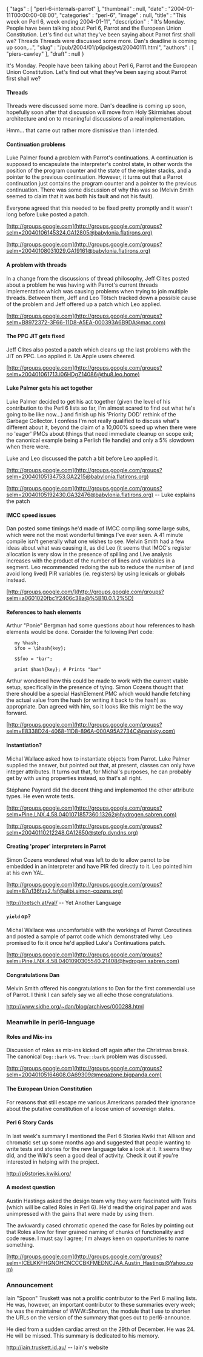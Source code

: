 {
   "tags" : [
      "perl-6-internals-parrot"
   ],
   "thumbnail" : null,
   "date" : "2004-01-11T00:00:00-08:00",
   "categories" : "perl-6",
   "image" : null,
   "title" : "This week on Perl 6, week ending 2004-01-11",
   "description" : " It's Monday. People have been talking about Perl 6, Parrot and the European Union Constitution. Let's find out what they've been saying about Parrot first shall we? Threads Threads were discussed some more. Dan's deadline is coming up soon,...",
   "slug" : "/pub/2004/01/p6pdigest/20040111.html",
   "authors" : [
      "piers-cawley"
   ],
   "draft" : null
}



It's Monday. People have been talking about Perl 6, Parrot and the European Union Constitution. Let's find out what they've been saying about Parrot first shall we?

#### <span id="Threads">Threads</span>

Threads were discussed some more. Dan's deadline is coming up soon, hopefully soon after that discussion will move from Holy Skirmishes about architecture and on to meaningful discussions of a real implementation.

Hmm... that came out rather more dismissive than I intended.

#### <span id="Continuation_problems">Continuation problems</span>

Luke Palmer found a problem with Parrot's continuations. A continuation is supposed to encapsulate the interpreter's control state, in other words the position of the program counter and the state of the register stacks, and a pointer to the previous continuation. However, it turns out that a Parrot continuation just contains the program counter and a pointer to the previous continuation. There was some discussion of why this was so (Melvin Smith seemed to claim that it was both his fault and not his fault).

Everyone agreed that this needed to be fixed pretty promptly and it wasn't long before Luke posted a patch.

[http://groups.google.com](http://groups.google.com/groups?selm=20040106145324.GA12805@babylonia.flatirons.org)

[http://groups.google.com](http://groups.google.com/groups?selm=20040108031029.GA19161@babylonia.flatirons.org)

#### <span id="A_problem_with_threads">A problem with threads</span>

In a change from the discussions of thread philosophy, Jeff Clites posted about a problem he was having with Parrot's current threads implementation which was causing problems when trying to join multiple threads. Between them, Jeff and Leo Tötsch tracked down a possible cause of the problem and Jeff offered up a patch which Leo applied.

[http://groups.google.com](http://groups.google.com/groups?selm=B8972372-3F66-11D8-A5EA-000393A6B9DA@mac.com)

#### <span id="The_PPC_JIT_gets_fixed">The PPC JIT gets fixed</span>

Jeff Clites also posted a patch which cleans up the last problems with the JIT on PPC. Leo applied it. Us Apple users cheered.

[http://groups.google.com](http://groups.google.com/groups?selm=200401061713.i06HDgZ14086@thu8.leo.home)

#### <span id="Luke_Palmer_gets_his_act_together">Luke Palmer gets his act together</span>

Luke Palmer decided to get his act together (given the level of his contribution to the Perl 6 lists so far, I'm almost scared to find out what he's going to be like now...) and finish up his 'Priority DOD' rethink of the Garbage Collector. I confess I'm not really qualified to discuss what's different about it, beyond the claim of a 10,000% speed up when there were no 'eager' PMCs about (things that need immediate cleanup on scope exit; the canonical example being a Perlish file handle) and only a 5% slowdown when there were.

Luke and Leo discussed the patch a bit before Leo applied it.

[http://groups.google.com](http://groups.google.com/groups?selm=20040105134753.GA2215@babylonia.flatirons.org)

[http://groups.google.com](http://groups.google.com/groups?selm=20040105192430.GA32476@babylonia.flatirons.org) -- Luke explains the patch

#### <span id="IMCC_speed_issues">IMCC speed issues</span>

Dan posted some timings he'd made of IMCC compiling some large subs, which were not the most wonderful timings I've ever seen. A 41 minute compile isn't generally what one wishes to see. Melvin Smith had a few ideas about what was causing it, as did Leo (it seems that IMCC's register allocation is very slow in the presence of spilling and Live analysis increases with the product of the number of lines and variables in a segment. Leo recommended redoing the sub to reduce the number of (and avoid long lived) PIR variables (ie. registers) by using lexicals or globals instead.

[http://groups.google.com/](http://groups.google.com/groups?selm=a0601020fbc1f2406c38a@%5B10.0.1.2%5D)

#### <span id="References_to_hash_elements">References to hash elements</span>

Arthur "Ponie" Bergman had some questions about how references to hash elements would be done. Consider the following Perl code:

```
   my %hash;
   $foo = \$hash{key};

   $$foo = "bar";

   print $hash{key}; # Prints "bar"
```

Arthur wondered how this could be made to work with the current vtable setup, specifically in the presence of tying. Simon Cozens thought that there should be a special HashElement PMC which would handle fetching the actual value from the hash (or writing it back to the hash) as appropriate. Dan agreed with him, so it looks like this might be the way forward.

[http://groups.google.com](http://groups.google.com/groups?selm=E8338D24-4068-11D8-896A-000A95A2734C@nanisky.com)

#### <span id="Instantiation?">Instantiation?</span>

Michal Wallace asked how to instantiate objects from Parrot. Luke Palmer supplied the answer, but pointed out that, at present, classes can only have integer attributes. It turns out that, for Michal's purposes, he can probably get by with using properties instead, so that's all right.

Stéphane Payrard did the decent thing and implemented the other attribute types. He even wrote tests.

[http://groups.google.com](http://groups.google.com/groups?selm=Pine.LNX.4.58.0401071857360.13262@hydrogen.sabren.com)

[http://groups.google.com](http://groups.google.com/groups?selm=20040110212248.GA12650@stefp.dyndns.org)

#### <span id="Creating_'proper'_interpreters_in_Parrot">Creating 'proper' interpreters in Parrot</span>

Simon Cozens wondered what was left to do to allow parrot to be embedded in an interpreter and have PIR fed directly to it. Leo pointed him at his own YAL.

[http://groups.google.com](http://groups.google.com/groups?selm=87u136fzs2.fsf@alibi.simon-cozens.org)

<http://toetsch.at/yal/> -- Yet Another Language

#### <span id="yield_op?">`yield` op?</span>

Michal Wallace was uncomfortable with the workings of Parrot Coroutines and posted a sample of parrot code which demonstrated why. Leo promised to fix it once he'd applied Luke's Continuations patch.

[http://groups.google.com](http://groups.google.com/groups?selm=Pine.LNX.4.58.0401090305540.21408@hydrogen.sabren.com)

#### <span id="Congratulations_Dan">Congratulations Dan</span>

Melvin Smith offered his congratulations to Dan for the first commercial use of Parrot. I think I can safely say we all echo those congratulations.

<http://www.sidhe.org/~dan/blog/archives/000288.html>

### <span id="Meanwhile_in_perl6-language">Meanwhile in perl6-language</span>

#### <span id="Roles_and_Mix-ins">Roles and Mix-ins</span>

Discussion of roles as mix-ins kicked off again after the Christmas break. The canonical `Dog::bark` vs. `Tree::bark` problem was discussed.

[http://groups.google.com](http://groups.google.com/groups?selm=20040105164608.GA69309@megazone.bigpanda.com)

#### <span id="The_European_Union_Constitution">The European Union Constitution</span>

For reasons that still escape me various Americans paraded their ignorance about the putative constitution of a loose union of sovereign states.

#### <span id="Perl_6_Story_Cards">Perl 6 Story Cards</span>

In last week's summary I mentioned the Perl 6 Stories Kwiki that Allison and chromatic set up some months ago and suggested that people wanting to write tests and stories for the new language take a look at it. It seems they did, and the Wiki's seen a good deal of activity. Check it out if you're interested in helping with the project.

<http://p6stories.kwiki.org/>

#### <span id="A_modest_question">A modest question</span>

Austin Hastings asked the design team why they were fascinated with Traits (which will be called Roles in Perl 6). He'd read the original paper and was unimpressed with the gains that were made by using them.

The awkwardly cased chromatic opened the case for Roles by pointing out that Roles allow for finer grained naming of chunks of functionality and code reuse. I must say I agree; I'm always keen on opportunities to name something.

[http://groups.google.com](http://groups.google.com/groups?selm=ICELKKFHGNOHCNCCCBKFMEDNCJAA.Austin_Hastings@Yahoo.com)

### <span id="Announcement">Announcement</span>

Iain "Spoon" Truskett was not a prolific contributor to the Perl 6 mailing lists. He was, however, an important contributor to these summaries every week; he was the maintainer of WWW::Shorten, the module that I use to shorten the URLs on the version of the summary that goes out to perl6-announce.

He died from a sudden cardiac arrest on the 29th of December. He was 24. He will be missed. This summary is dedicated to his memory.

<http://iain.truskett.id.au/> -- Iain's website
